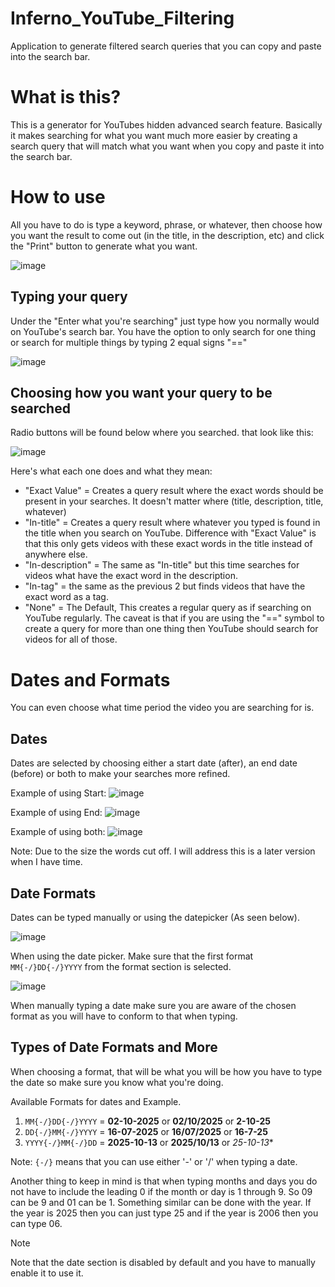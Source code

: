# Inferno_YouTube_Filtering
Application to generate filtered search queries that you can copy and paste into the search bar.

# What is this?
This is a generator for YouTubes hidden advanced search feature. Basically it makes searching for what you want much more easier by creating a search query that will match what you want when you copy and paste it into the search bar.

# How to use
All you have to do is type a keyword, phrase, or whatever, then choose how you want the result to come out (in the title, in the description, etc) and click the "Print" button to generate what you want.

![image](https://github.com/user-attachments/assets/462fefee-a50c-4bf5-b38d-e69eaec6d9e2)

## Typing your query
Under the "Enter what you're searching" just type how you normally would on YouTube's search bar. You have the option to only search for one thing or search for multiple things by typing 2 equal signs "=="

![image](https://github.com/user-attachments/assets/df02d638-c649-43f5-82e9-85f771d506d3)

## Choosing how you want your query to be searched
Radio buttons will be found below where you searched. that look like this:

![image](https://github.com/user-attachments/assets/f7ee7739-55d8-444c-bef0-984e415a8ee9)

Here's what each one does and what they mean:
- "Exact Value" = Creates a query result where the exact words should be present in your searches. It doesn't matter where (title, description, title, whatever)
- "In-title" = Creates a query result where whatever you typed is found in the title when you search on YouTube. Difference with "Exact Value" is that this only gets videos with these exact words in the title instead of anywhere else.
- "In-description" = The same as "In-title" but this time searches for videos what have the exact word in the description.
- "In-tag" = the same as the previous 2 but finds videos that have the exact word as a tag.
- "None" = The Default, This creates a regular query as if searching on YouTube regularly. The caveat is that if you are using the "==" symbol to create a query for more than one thing then YouTube should search for videos for all of those.

# Dates and Formats
You can even choose what time period the video you are searching for is.

## Dates
Dates are selected by choosing either a start date (after), an end date (before) or both to make your searches more refined. 

Example of using Start:
![image](https://github.com/user-attachments/assets/21a1a95b-8ee4-4744-9608-b3158fe8cc01)

Example of using End:
![image](https://github.com/user-attachments/assets/791c6301-b43f-434d-8f7d-ee6722adb1d9)

Example of using both:
![image](https://github.com/user-attachments/assets/b443823b-5910-4b72-8f50-e52bf13033ce)

Note: Due to the size the words cut off. I will address this is a later version when I have time.

## Date Formats
Dates can be typed manually or using the datepicker (As seen below).

![image](https://github.com/user-attachments/assets/bce6990f-b398-443c-9bf6-56f1e19a0f90)


When using the date picker. Make sure that the first format `MM{-/}DD{-/}YYYY` from the format section is selected.

![image](https://github.com/user-attachments/assets/379c826f-b682-462c-b08a-7449c207eea2)


When manually typing a date make sure you are aware of the chosen format as you will have to conform to that when typing.

## Types of Date Formats and More
When choosing a format, that will be what you will be how you have to type the date so make sure you know what you're doing.

Available Formats for dates and Example.
1. `MM{-/}DD{-/}YYYY` = **02-10-2025** or **02/10/2025** or **2-10-25**
2. `DD{-/}MM{-/}YYYY` = **16-07-2025** or **16/07/2025** or **16-7-25**
3. `YYYY{-/}MM{-/}DD` = **2025-10-13** or **2025/10/13** or *25-10-13**

Note: `{-/}` means that you can use either '-' or '/' when typing a date.

Another thing to keep in mind is that when typing months and days you do not have to include the leading 0 if the month or day is 1 through 9. So 09 can be 9 and 01 can be 1. 
Something similar can be done with the year. If the year is 2025 then you can just type 25 and if the year is 2006 then you can type 06.

> [!NOTE]  
> Note that the date section is disabled by default and you have to manually enable it to use it.
